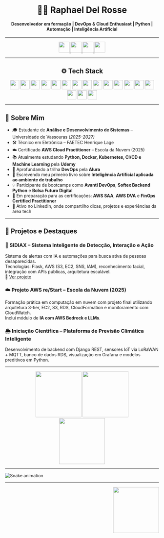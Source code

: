 <h1 align="center">👨‍💻 Raphael Del Rosse</h1>
<h4 align="center">Desenvolvedor em formação | DevOps & Cloud Enthusiast | Python | Automação | Inteligência Artificial</h4>

---

<p align="center">
  <a href="https://www.instagram.com/rapharosse/" target="_blank">
    <img src="https://img.shields.io/badge/Instagram-E4405F?style=for-the-badge&logo=instagram&logoColor=white" height="35" />
  </a>
  <a href="https://discord.com/users/1317969768954724454" target="_blank">
    <img src="https://img.shields.io/badge/Discord-7289DA?style=for-the-badge&logo=discord&logoColor=white" height="35" />
  </a>
  <a href="mailto:rapharosseprofissional@gmail.com" target="_blank">
    <img src="https://img.shields.io/badge/Gmail-D14836?style=for-the-badge&logo=gmail&logoColor=white" height="35" />
  </a>
  <a href="https://www.linkedin.com/in/raphaeldelrosse/" target="_blank">
    <img src="https://img.shields.io/badge/LinkedIn-0077B5?style=for-the-badge&logo=linkedin&logoColor=white" height="35" />
  </a>
</p>

---

<h2 align="center">⚙️ Tech Stack</h2>

<p align="center">
  <img src="https://cdn.jsdelivr.net/gh/devicons/devicon/icons/amazonwebservices/amazonwebservices-original.svg" height="30" />
  <img src="https://cdn.jsdelivr.net/gh/devicons/devicon/icons/python/python-original.svg" height="30" />
  <img src="https://cdn.jsdelivr.net/gh/devicons/devicon/icons/docker/docker-original.svg" height="30" />
  <img src="https://cdn.jsdelivr.net/gh/devicons/devicon/icons/kubernetes/kubernetes-plain.svg" height="30" />
  <img src="https://cdn.jsdelivr.net/gh/devicons/devicon/icons/linux/linux-original.svg" height="30" />
  <img src="https://cdn.jsdelivr.net/gh/devicons/devicon/icons/terraform/terraform-original.svg" height="30" />
  <img src="https://cdn.jsdelivr.net/gh/devicons/devicon/icons/flask/flask-original.svg" height="30" />
  <img src="https://cdn.jsdelivr.net/gh/devicons/devicon/icons/django/django-plain.svg" height="30" />
  <img src="https://cdn.jsdelivr.net/gh/devicons/devicon/icons/grafana/grafana-original.svg" height="30" />
  <img src="https://cdn.jsdelivr.net/gh/devicons/devicon/icons/prometheus/prometheus-original.svg" height="30" />
  <img src="https://cdn.jsdelivr.net/gh/devicons/devicon/icons/git/git-original.svg" height="30" />
  <img src="https://cdn.jsdelivr.net/gh/devicons/devicon/icons/github/github-original.svg" height="30" />
  <img src="https://cdn.jsdelivr.net/gh/devicons/devicon/icons/ansible/ansible-original.svg" height="30" />
  <img src="https://cdn.jsdelivr.net/gh/devicons/devicon/icons/javascript/javascript-original.svg" height="30" />
  <img src="https://cdn.jsdelivr.net/gh/devicons/devicon/icons/typescript/typescript-original.svg" height="30" />
  <img src="https://cdn.jsdelivr.net/gh/devicons/devicon/icons/html5/html5-original.svg" height="30" />
  <img src="https://cdn.jsdelivr.net/gh/devicons/devicon/icons/css3/css3-original.svg" height="30" />
</p>

---

## 📌 Sobre Mim

- 🎓 Estudante de **Análise e Desenvolvimento de Sistemas** – Universidade de Vassouras *(2025–2027)*  
- 🛠️ Técnico em Eletrônica – FAETEC Henrique Lage  
- ☁️ Certificado **AWS Cloud Practitioner** – Escola da Nuvem (2025)  
- 📚 Atualmente estudando **Python, Docker, Kubernetes, CI/CD e Machine Learning** pela **Udemy**  
- 🔧 Aprofundando a trilha **DevOps** pela **Alura**  
- 📖 Escrevendo meu primeiro livro sobre **Inteligência Artificial aplicada ao ambiente de trabalho**  
- 💡 Participante de bootcamps como **Avanti DevOps**, **Softex Backend Python** e **Bolsa Futuro Digital**  
- 🎯 Em preparação para as certificações: **AWS SAA**, **AWS DVA** e **FinOps Certified Practitioner**  
- 💬 Ativo no LinkedIn, onde compartilho dicas, projetos e experiências da área tech

---

## 🚀 Projetos e Destaques

### 🧠 SIDIAX – Sistema Inteligente de Detecção, Interação e Ação
Sistema de alertas com IA e automações para busca ativa de pessoas desaparecidas.  
Tecnologias: Flask, AWS (S3, EC2, SNS, IAM), reconhecimento facial, integração com APIs públicas, arquitetura escalável.  
🔗 [Ver projeto](https://github.com/rapharossepro/sidiax)

### ☁️ Projeto AWS re/Start – Escola da Nuvem (2025)
Formação prática em computação em nuvem com projeto final utilizando arquitetura 3-tier, EC2, S3, RDS, CloudFormation e monitoramento com CloudWatch.  
Inclui módulo de **IA com AWS Bedrock e LLMs**.

### 🌦️ Iniciação Científica – Plataforma de Previsão Climática Inteligente
Desenvolvimento de backend com Django REST, sensores IoT via LoRaWAN + MQTT, banco de dados RDS, visualização em Grafana e modelos preditivos em Python.

---

<p align="center">
  <img src="https://github-readme-stats.vercel.app/api?username=rapharossepro&show_icons=true&theme=dracula" height="150" />
  <img src="https://github-readme-stats.vercel.app/api/top-langs/?username=rapharossepro&layout=compact&theme=dracula" height="150" />
  <br/>
  <img src="https://github-readme-streak-stats.herokuapp.com/?user=rapharossepro&theme=dracula" height="150" />
</p>

---

<img src="https://raw.githubusercontent.com/rapharossepro/rapharossepro/output/snake.svg" alt="Snake animation" />

---

<p align="right">
  <img src="https://media1.tenor.com/m/PLIr_VkF6ywAAAAC/ghostedvpn-hacker-cat.gif" height="150" />
</p>

